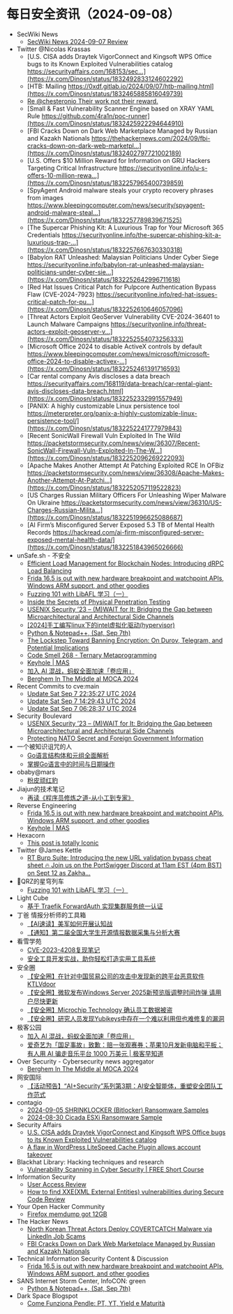 # 每日安全资讯（2024-09-08）

- SecWiki News
  - [SecWiki News 2024-09-07 Review](http://www.sec-wiki.com/?2024-09-07)
- Twitter @Nicolas Krassas
  - [U.S. CISA adds Draytek VigorConnect and Kingsoft WPS Office bugs to its Known Exploited Vulnerabilities catalog https://securityaffairs.com/168153/sec...](https://x.com/Dinosn/status/1832492833124602292)
  - [HTB: Mailing https://0xdf.gitlab.io/2024/09/07/htb-mailing.html](https://x.com/Dinosn/status/1832465885816049739)
  - [Re @chesteronio Their work not their reward.](https://x.com/Dinosn/status/1832426738543890924)
  - [Small & Fast Vulnerability Scanner Engine based on XRAY YAML Rule https://github.com/4ra1n/poc-runner](https://x.com/Dinosn/status/1832425922294644910)
  - [FBI Cracks Down on Dark Web Marketplace Managed by Russian and Kazakh Nationals https://thehackernews.com/2024/09/fbi-cracks-down-on-dark-web-marketpl...](https://x.com/Dinosn/status/1832402797721002189)
  - [U.S. Offers $10 Million Reward for Information on GRU Hackers Targeting Critical Infrastructure https://securityonline.info/u-s-offers-10-million-rewa...](https://x.com/Dinosn/status/1832257965400739859)
  - [SpyAgent Android malware steals your crypto recovery phrases from images https://www.bleepingcomputer.com/news/security/spyagent-android-malware-steal...](https://x.com/Dinosn/status/1832257789839671525)
  - [The Supercar Phishing Kit: A Luxurious Trap for Your Microsoft 365 Credentials https://securityonline.info/the-supercar-phishing-kit-a-luxurious-trap-...](https://x.com/Dinosn/status/1832257667630330318)
  - [Babylon RAT Unleashed: Malaysian Politicians Under Cyber Siege https://securityonline.info/babylon-rat-unleashed-malaysian-politicians-under-cyber-sie...](https://x.com/Dinosn/status/1832252642996711618)
  - [Red Hat Issues Critical Patch for Pulpcore Authentication Bypass Flaw (CVE-2024-7923) https://securityonline.info/red-hat-issues-critical-patch-for-pu...](https://x.com/Dinosn/status/1832252610646057096)
  - [Threat Actors Exploit GeoServer Vulnerability CVE-2024-36401 to Launch Malware Campaigns https://securityonline.info/threat-actors-exploit-geoserver-v...](https://x.com/Dinosn/status/1832252554073256333)
  - [Microsoft Office 2024 to disable ActiveX controls by default https://www.bleepingcomputer.com/news/microsoft/microsoft-office-2024-to-disable-activex-...](https://x.com/Dinosn/status/1832252461391716593)
  - [Car rental company Avis discloses a data breach https://securityaffairs.com/168119/data-breach/car-rental-giant-avis-discloses-data-breach.html](https://x.com/Dinosn/status/1832252332991557949)
  - [PANIX: A highly customizable Linux persistence tool https://meterpreter.org/panix-a-highly-customizable-linux-persistence-tool/](https://x.com/Dinosn/status/1832252241777979843)
  - [Recent SonicWall Firewall Vuln Exploited In The Wild https://packetstormsecurity.com/news/view/36307/Recent-SonicWall-Firewall-Vuln-Exploited-In-The-W...](https://x.com/Dinosn/status/1832252096269222093)
  - [Apache Makes Another Attempt At Patching Exploited RCE In OFBiz https://packetstormsecurity.com/news/view/36308/Apache-Makes-Another-Attempt-At-Patchi...](https://x.com/Dinosn/status/1832252057119522823)
  - [US Charges Russian Military Officers For Unleashing Wiper Malware On Ukraine https://packetstormsecurity.com/news/view/36310/US-Charges-Russian-Milita...](https://x.com/Dinosn/status/1832251996625088687)
  - [AI Firm’s Misconfigured Server Exposed 5.3 TB of Mental Health Records https://hackread.com/ai-firm-misconfigured-server-exposed-mental-health-data/](https://x.com/Dinosn/status/1832251843965026666)
- unSafe.sh - 不安全
  - [Efficient Load Management for Blockchain Nodes: Introducing dRPC Load Balancing](https://buaq.net/go-260766.html)
  - [Frida 16.5 is out with new hardware breakpoint and watchpoint APIs, Windows ARM support, and other goodies](https://buaq.net/go-260759.html)
  - [Fuzzing 101 with LibAFL 学习（一）](https://buaq.net/go-260760.html)
  - [Inside the Secrets of Physical Penetration Testing](https://buaq.net/go-260767.html)
  - [USENIX Security ’23 – (M)WAIT for It: Bridging the Gap between Microarchitectural and Architectural Side Channels](https://buaq.net/go-260774.html)
  - [[2024]手工编写linux下的intel虚拟化驱动(hypervisor)](https://buaq.net/go-260752.html)
  - [Python &#x26; Notepad&#x2b;&#x2b;, (Sat, Sep 7th)](https://buaq.net/go-260753.html)
  - [The Lockstep Toward Banning Encryption: On Durov, Telegram, and Potential Implications](https://buaq.net/go-260769.html)
  - [Code Smell 268 - Ternary Metaprogramming](https://buaq.net/go-260768.html)
  - [Keyhole | MAS](https://buaq.net/go-260750.html)
  - [加入 AI 混战，蚂蚁全面加速「卷应用」](https://buaq.net/go-260775.html)
  - [Berghem In The Middle al MOCA 2024](https://buaq.net/go-260730.html)
- Recent Commits to cve:main
  - [Update Sat Sep  7 22:35:27 UTC 2024](https://github.com/trickest/cve/commit/3af8afa94aa79a089469b870859a6a1ce5a67741)
  - [Update Sat Sep  7 14:29:43 UTC 2024](https://github.com/trickest/cve/commit/c3f5a0576be06db061289f21741878798cdb8ef3)
  - [Update Sat Sep  7 06:28:37 UTC 2024](https://github.com/trickest/cve/commit/0af18936457b0d24f38fa77c3a7cf3aab50034cc)
- Security Boulevard
  - [USENIX Security ’23 – (M)WAIT for It: Bridging the Gap between Microarchitectural and Architectural Side Channels](https://securityboulevard.com/2024/09/usenix-security-23-mwait-for-it-bridging-the-gap-between-microarchitectural-and-architectural-side-channels/)
  - [Protecting NATO Secret and Foreign Government Information](https://securityboulevard.com/2024/09/protecting-nato-secret-and-foreign-government-information/)
- 一个被知识诅咒的人
  - [Go语言结构体和元组全面解析](https://blog.csdn.net/nokiaguy/article/details/142001762)
  - [掌握Go语言中的时间与日期操作](https://blog.csdn.net/nokiaguy/article/details/142001609)
- obaby@mars
  - [粉皮顽红豹](https://h4ck.org.cn/2024/09/17969)
- Jiajun的技术笔记
  - [再读《程序员修炼之道-从小工到专家》](https://jiajunhuang.com/articles/2024_09_07-the_pragmatic_programmer.md.html)
- Reverse Engineering
  - [Frida 16.5 is out with new hardware breakpoint and watchpoint APIs, Windows ARM support, and other goodies](https://www.reddit.com/r/ReverseEngineering/comments/1fb9f1v/frida_165_is_out_with_new_hardware_breakpoint_and/)
  - [Keyhole | MAS](https://www.reddit.com/r/ReverseEngineering/comments/1fb553t/keyhole_mas/)
- Hexacorn
  - [This post is totally Iconic](https://www.hexacorn.com/blog/2024/09/07/this-post-is-totally-iconic/)
- Twitter @James Kettle
  - [RT Burp Suite: Introducing the new URL validation bypass cheat sheet 🔥 Join us on the PortSwigger Discord at 11am EST (4pm BST) on Sept 12 as Zakha...](https://x.com/albinowax/status/1832381353012146626)
- 🚂QRZ的星穹列车
  - [Fuzzing 101 with LibAFL 学习（一）](https://5ec.top/00-notes/00-fuzz/libafl/fuzzing101/study-note-1)
- Light Cube
  - [基于 Traefik ForwardAuth 实现集群服务统一认证](https://github.red/traefik-forward-auth/)
- 丁爸 情报分析师的工具箱
  - [【AI速读】美军如何开展认知战](https://mp.weixin.qq.com/s?__biz=MzI2MTE0NTE3Mw==&mid=2651146021&idx=1&sn=dfbd5c0ece4d40fe3581e15baf78b4af&chksm=f1af301fc6d8b909efd6d71226957656777f7bff6266f9dca92f529c46e78b71b63b8a0ebb11&scene=58&subscene=0#rd)
  - [【通知】第二届全国大学生开源情报数据采集与分析大赛](https://mp.weixin.qq.com/s?__biz=MzI2MTE0NTE3Mw==&mid=2651146021&idx=2&sn=6bc60109cccf2ee375aee68ce3f73f34&chksm=f1af301fc6d8b909552f36b4f250d22f8675c356b8f1fe2e0e9711b296f4eaaf09c048d47add&scene=58&subscene=0#rd)
- 看雪学苑
  - [CVE-2023-4208复现笔记](https://mp.weixin.qq.com/s?__biz=MjM5NTc2MDYxMw==&mid=2458572213&idx=1&sn=6f216d0dd151bf49db7607367a01d861&chksm=b18de53f86fa6c299538c10a4071807acb9e4a2b5aa5a3a383eb5d1d1db0f3ce49f89337041a&scene=58&subscene=0#rd)
  - [安全工具开发实战，助你轻松打造实用工具系统](https://mp.weixin.qq.com/s?__biz=MjM5NTc2MDYxMw==&mid=2458572213&idx=2&sn=0a850931b64c6e93dca7dd7dfca08972&chksm=b18de53f86fa6c295b3386603d73592eec77f69704082f054d2240465dc97c40e7075226e718&scene=58&subscene=0#rd)
- 安全圈
  - [【安全圈】在针对中国贸易公司的攻击中发现新的跨平台恶意软件KTLVdoor](https://mp.weixin.qq.com/s?__biz=MzIzMzE4NDU1OQ==&mid=2652064191&idx=1&sn=c35045938e79877d30f89b03edd0e1fb&chksm=f36e65ffc419ece90013b87874cd7798d71ec90c368fa3cd01b9772d200a1c28a3c179a97067&scene=58&subscene=0#rd)
  - [【安全圈】微软发布Windows Server 2025新预览版调整时间炸弹 请用户尽快更新](https://mp.weixin.qq.com/s?__biz=MzIzMzE4NDU1OQ==&mid=2652064191&idx=2&sn=1780528b58dfe68e94e96232787e9eac&chksm=f36e65ffc419ece9293ed88aae76bc78264cee9a48b12a868f4e30df06954de3b8f8450e3392&scene=58&subscene=0#rd)
  - [【安全圈】Microchip Technology 确认员工数据被盗](https://mp.weixin.qq.com/s?__biz=MzIzMzE4NDU1OQ==&mid=2652064191&idx=3&sn=54a0ddf43c0026e259668f2618ca0c2b&chksm=f36e65ffc419ece9b6366cf6730df99dce0a26885d6310c52bb5b820f8dc05ebbd72ed362f38&scene=58&subscene=0#rd)
  - [【安全圈】研究人员发现Yubikeys中存在一个难以利用但也难修复的漏洞](https://mp.weixin.qq.com/s?__biz=MzIzMzE4NDU1OQ==&mid=2652064191&idx=4&sn=2fe0d56663512b21ba1785d9a22bcd38&chksm=f36e65ffc419ece95bd1e15cc3b1eb19a4fe27400937238106b5b34bde708be50cd7af470869&scene=58&subscene=0#rd)
- 极客公园
  - [加入 AI 混战，蚂蚁全面加速「卷应用」](https://mp.weixin.qq.com/s?__biz=MTMwNDMwODQ0MQ==&mid=2653054148&idx=1&sn=b6c57daaee25e02bb2d2171e2cdd039d&chksm=7e57197249209064723425227c65fe48e2f2c4c66976c01b087381e0714d19a7163e8a716a56&scene=58&subscene=0#rd)
  - [爱奇艺为「国足事故」致歉：赔一张观赛券；苹果10月发新电脑和平板；有人用 AI 骗走音乐平台 1000 万美元 | 极客早知道](https://mp.weixin.qq.com/s?__biz=MTMwNDMwODQ0MQ==&mid=2653054122&idx=1&sn=c8e974fc992c5a1c3e1359dcbb74bcca&chksm=7e57191c4920900a866f8db42bd0faa5df1d9ca6540552c1ea4a6c29562b4b8704b30ab60e27&scene=58&subscene=0#rd)
- Over Security - Cybersecurity news aggregator
  - [Berghem In The Middle al MOCA 2024](https://www.hacklabg.net/convegni/berghem-in-the-middle-al-moca-2024/)
- 网安国际
  - [【活动预告】“AI+Security”系列第3期：AI安全智能体，重塑安全团队工作范式](https://mp.weixin.qq.com/s?__biz=MzA4ODYzMjU0NQ==&mid=2652316103&idx=1&sn=28165a2864090122ddf9dcbd99e6664e&chksm=8bc4bc49bcb3355fd522d04a9024da182916ae2440274fc7f39b770cb0241f88ce5ed87ab659&scene=58&subscene=0#rd)
- contagio
  - [2024-09-05 SHRINKLOCKER (Bitlocker) Ransomware Samples](https://contagiodump.blogspot.com/2024/09/2024-09-05-shrinklocker-bitlocker.html)
  - [2024-08-30 Cicada ESXi Ransomware Sample](https://contagiodump.blogspot.com/2024/09/2024-08-30-cicada-esxi-ransomware-sample.html)
- Security Affairs
  - [U.S. CISA adds Draytek VigorConnect and Kingsoft WPS Office bugs to its Known Exploited Vulnerabilities catalog](https://securityaffairs.com/168153/security/cisa-draytek-vigorconnect-kingsoft-wps-office-bugs-known-exploited-vulnerabilities-catalog.html)
  - [A flaw in WordPress LiteSpeed Cache Plugin allows account takeover](https://securityaffairs.com/168145/security/litespeed-cache-plugin-wordpress-flaw.html)
- Blackhat Library: Hacking techniques and research
  - [Vulnerability Scanning in Cyber Security | FREE Short Course](https://www.reddit.com/r/blackhat/comments/1fb1bxv/vulnerability_scanning_in_cyber_security_free/)
- Information Security
  - [User Access Review](https://www.reddit.com/r/Information_Security/comments/1fbbshf/user_access_review/)
  - [How to find XXE(XML External Entities) vulnerabilities during Secure Code Review](https://www.reddit.com/r/Information_Security/comments/1fb5usy/how_to_find_xxexml_external_entities/)
- Your Open Hacker Community
  - [Firefox memdump got 12GB](https://www.reddit.com/r/HowToHack/comments/1fb2z8p/firefox_memdump_got_12gb/)
- The Hacker News
  - [North Korean Threat Actors Deploy COVERTCATCH Malware via LinkedIn Job Scams](https://thehackernews.com/2024/09/north-korean-threat-actors-deploy.html)
  - [FBI Cracks Down on Dark Web Marketplace Managed by Russian and Kazakh Nationals](https://thehackernews.com/2024/09/fbi-cracks-down-on-dark-web-marketplace.html)
- Technical Information Security Content & Discussion
  - [Frida 16.5 is out with new hardware breakpoint and watchpoint APIs, Windows ARM support, and other goodies](https://www.reddit.com/r/netsec/comments/1fb9fef/frida_165_is_out_with_new_hardware_breakpoint_and/)
- SANS Internet Storm Center, InfoCON: green
  - [Python &#x26; Notepad&#x2b;&#x2b;, (Sat, Sep 7th)](https://isc.sans.edu/diary/rss/31240)
- Dark Space Blogspot
  - [Come Funziona Pendle: PT, YT, Yield e Maturità](http://darkwhite666.blogspot.com/2024/09/come-funziona-pendle-pt-yt-yield-e.html)
